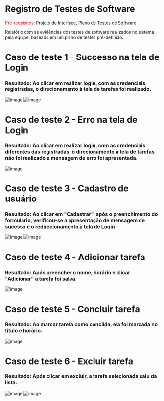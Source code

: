# Registro de Testes de Software

<span style="color:red">Pré-requisitos: <a href="3-Projeto de Interface.md"> Projeto de Interface</a></span>, <a href="8-Plano de Testes de Software.md"> Plano de Testes de Software</a>

Relatório com as evidências dos testes de software realizados no sistema pela equipe, baseado em um plano de testes pré-definido.


# Caso de teste 1 - Successo na tela de Login

### Resultado: Ao clicar em realizar login, com as credenciais registradas, o direcionamento à tela de tarefas foi realizado.

![image](https://github.com/ICEI-PUC-Minas-PMV-ADS/pmv-ads-2023-1-e1-proj-web-t12-planejamento-diario/assets/98063900/0e6e5e84-2893-4c96-ad83-776f6f4e1414)
![image](https://github.com/ICEI-PUC-Minas-PMV-ADS/pmv-ads-2023-1-e1-proj-web-t12-planejamento-diario/assets/98063900/eea7c081-934f-4b93-b2dc-38fed2615615)

# Caso de teste 2 - Erro na tela de Login

### Resultado: Ao clicar em realizar login, com as credenciais diferentes das registradas, o direcionamento à tela de tarefas não foi realizado e mensagem de erro foi apresentada.

![image](https://github.com/ICEI-PUC-Minas-PMV-ADS/pmv-ads-2023-1-e1-proj-web-t12-planejamento-diario/assets/98063900/746830e4-3f07-4636-b7d3-2c3beac250c8)

# Caso de teste 3 - Cadastro de usuário

### Resultado: Ao clicar em "Cadastrar", após o preenchimento do formulário, verificou-se a apresentação de mensagem de sucesso e o redirecionamento à tela de Login

![image](https://github.com/ICEI-PUC-Minas-PMV-ADS/pmv-ads-2023-1-e1-proj-web-t12-planejamento-diario/assets/98063900/2230bca6-c3b0-48c9-81bd-8faf16510f91)
![image](https://github.com/ICEI-PUC-Minas-PMV-ADS/pmv-ads-2023-1-e1-proj-web-t12-planejamento-diario/assets/98063900/86175518-b2f6-452b-bc15-1eb68785e3eb)

# Caso de teste 4 - Adicionar tarefa 

### Resultado: Após preencher o nome, horário e clicar "Adicionar" a tarefa foi salva.

![image](https://github.com/ICEI-PUC-Minas-PMV-ADS/pmv-ads-2023-1-e1-proj-web-t12-planejamento-diario/assets/48370523/6d606743-1713-4295-8425-31f8ef1a3dac)

# Caso de teste 5 - Concluir tarefa

### Resultado: Ao marcar tarefa como conclída, ela foi marcada no titulo e horário.

![image](https://github.com/ICEI-PUC-Minas-PMV-ADS/pmv-ads-2023-1-e1-proj-web-t12-planejamento-diario/assets/48370523/eb04f4cc-8cef-47ef-aa87-6405246876c6)


# Caso de teste 6 - Excluir tarefa

### Resultado: Após clicar em excluir, a tarefa selecionada saiu da lista. 

![image](https://github.com/ICEI-PUC-Minas-PMV-ADS/pmv-ads-2023-1-e1-proj-web-t12-planejamento-diario/assets/48370523/2316b15b-44bb-4600-8015-2f5b84f24b9d)
![image](https://github.com/ICEI-PUC-Minas-PMV-ADS/pmv-ads-2023-1-e1-proj-web-t12-planejamento-diario/assets/48370523/026d6b23-689f-43d8-a7f0-8451d0d16e9e)




